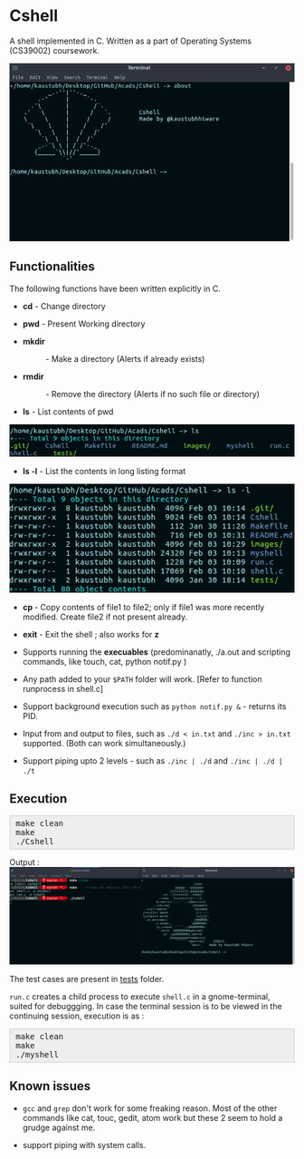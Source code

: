 # Cshell

A shell implemented in C. Written as a part of Operating Systems (CS39002) coursework.

![Cshell_about](images/Cshell_about.png)

## Functionalities

 The following functions have been written explicitly in C.

* **cd**  - Change directory

* **pwd** - Present Working directory

* **mkdir <dir>** - Make a directory (Alerts if already exists)

* **rmdir <dir>** - Remove the directory (Alerts if no such file or directory)

* **ls** - List contents of pwd

 ![images/ls](images/ls.png)

* **ls -l** - List the contents in long listing format

 ![images/ls_l](images/ls_l.png)

* **cp <file1> <file2>** - Copy contents of file1 to file2; only if file1 was more recently modified. Create file2 if not present already.

* **exit** - Exit the shell ; also works for **z**

* Supports running the **execuables** (predominanatly, ./a.out and scripting commands, like touch, cat, python notif.py )

 * Any path added to your `$PATH` folder will work. [Refer to function runprocess in shell.c]

 * Support background execution such as `python notif.py &`  - returns its PID.

 * Input from and output to files, such as `./d < in.txt` and `./inc > in.txt` supported. (Both can work simultaneously.)

 * Support piping upto 2 levels - such as `./inc | ./d` and `./inc | ./d | ./t `


## Execution

<pre style="background: rgb(238, 238, 238); border: 1px solid rgb(204, 204, 204); padding: 5px 10px;">make clean
make
./Cshell</pre>

Output :
![images/exec](images/exec.png)

The test cases are present in [tests](tests/) folder.

`run.c` creates a child process to execute `shell.c` in a gnome-terminal, suited for debuggging. In case the terminal session is to be viewed in the continuing session, execution is as :

<pre style="background: rgb(238, 238, 238); border: 1px solid rgb(204, 204, 204); padding: 5px 10px;">make clean
make
./myshell</pre>

## Known issues

* `gcc` and `grep` don't work for some freaking reason. Most of the other commands like cat, touc, gedit, atom work but these 2 seem to hold a grudge against me.

* support piping with system calls.
